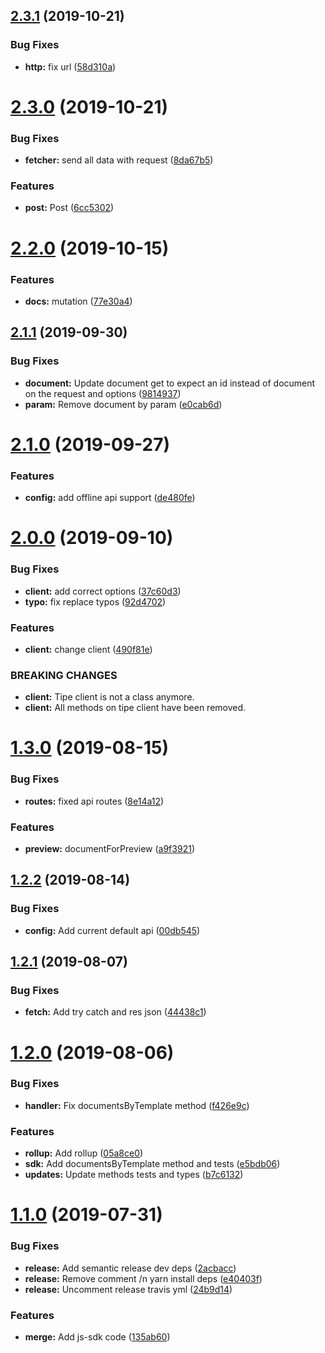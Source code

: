 ## [2.3.1](https://github.com/tipeio/js/compare/v2.3.0...v2.3.1) (2019-10-21)


### Bug Fixes

* **http:** fix url ([58d310a](https://github.com/tipeio/js/commit/58d310a))

# [2.3.0](https://github.com/tipeio/js/compare/v2.2.0...v2.3.0) (2019-10-21)


### Bug Fixes

* **fetcher:** send all data with request ([8da67b5](https://github.com/tipeio/js/commit/8da67b5))


### Features

* **post:** Post ([6cc5302](https://github.com/tipeio/js/commit/6cc5302))

# [2.2.0](https://github.com/tipeio/js/compare/v2.1.1...v2.2.0) (2019-10-15)


### Features

* **docs:** mutation ([77e30a4](https://github.com/tipeio/js/commit/77e30a4))

## [2.1.1](https://github.com/tipeio/js/compare/v2.1.0...v2.1.1) (2019-09-30)


### Bug Fixes

* **document:** Update document get to expect an id instead of document on the request and options ([9814937](https://github.com/tipeio/js/commit/9814937))
* **param:** Remove document by param ([e0cab6d](https://github.com/tipeio/js/commit/e0cab6d))

# [2.1.0](https://github.com/tipeio/js/compare/v2.0.0...v2.1.0) (2019-09-27)


### Features

* **config:** add offline api support ([de480fe](https://github.com/tipeio/js/commit/de480fe))

# [2.0.0](https://github.com/tipeio/js/compare/v1.3.0...v2.0.0) (2019-09-10)


### Bug Fixes

* **client:** add correct options ([37c60d3](https://github.com/tipeio/js/commit/37c60d3))
* **typo:** fix replace typos ([92d4702](https://github.com/tipeio/js/commit/92d4702))


### Features

* **client:** change client ([490f81e](https://github.com/tipeio/js/commit/490f81e))


### BREAKING CHANGES

* **client:** Tipe client is not a class anymore.
* **client:** All methods on tipe client have been removed.

# [1.3.0](https://github.com/tipeio/js/compare/v1.2.2...v1.3.0) (2019-08-15)


### Bug Fixes

* **routes:** fixed api routes ([8e14a12](https://github.com/tipeio/js/commit/8e14a12))


### Features

* **preview:** documentForPreview ([a9f3921](https://github.com/tipeio/js/commit/a9f3921))

## [1.2.2](https://github.com/tipeio/js/compare/v1.2.1...v1.2.2) (2019-08-14)


### Bug Fixes

* **config:** Add current default api ([00db545](https://github.com/tipeio/js/commit/00db545))

## [1.2.1](https://github.com/tipeio/js/compare/v1.2.0...v1.2.1) (2019-08-07)


### Bug Fixes

* **fetch:** Add try catch and res json ([44438c1](https://github.com/tipeio/js/commit/44438c1))

# [1.2.0](https://github.com/tipeio/js/compare/v1.1.0...v1.2.0) (2019-08-06)


### Bug Fixes

* **handler:** Fix documentsByTemplate method ([f426e9c](https://github.com/tipeio/js/commit/f426e9c))


### Features

* **rollup:** Add rollup ([05a8ce0](https://github.com/tipeio/js/commit/05a8ce0))
* **sdk:** Add documentsByTemplate method and tests ([e5bdb06](https://github.com/tipeio/js/commit/e5bdb06))
* **updates:** Update methods tests and types ([b7c6132](https://github.com/tipeio/js/commit/b7c6132))

# [1.1.0](https://github.com/tipeio/js/compare/v1.0.0...v1.1.0) (2019-07-31)


### Bug Fixes

* **release:** Add semantic release dev deps ([2acbacc](https://github.com/tipeio/js/commit/2acbacc))
* **release:** Remove comment /n yarn install deps ([e40403f](https://github.com/tipeio/js/commit/e40403f))
* **release:** Uncomment release travis yml ([24b9d14](https://github.com/tipeio/js/commit/24b9d14))


### Features

* **merge:** Add js-sdk code ([135ab60](https://github.com/tipeio/js/commit/135ab60))
